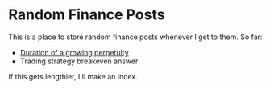 # Random Finance Posts
This is a place to store random finance posts whenever I get to them. So far:
* [Duration of a growing perpetuity](duration-growing-perpetuity.ipynb)
* Trading strategy breakeven answer

If this gets lengthier, I'll make an index.
